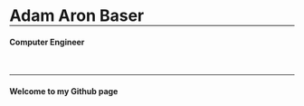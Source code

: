 <span>
<h1 style="border-bottom: 1px solid black;">Adam Aron Baser</h1>
<h4>Computer Engineer</h4>
</span>
<br/>
<hr/>
<h4>Welcome to my Github page<h4/>
